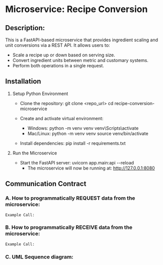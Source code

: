 # Microservice: Recipe Conversion
## Description:
This is a FastAPI-based microservice that provides ingredient scaling and unit conversions via a REST API.
It allows users to:
- Scale a recipe up or down based on serving size.
- Convert ingredient units between metric and customary systems.
- Perform both operations in a single request.

## Installation
1. Setup Python Environment
   - Clone the repository:
        git clone <repo_url>
        cd recipe-conversion-microservice

   - Create and activate virtual environment:
     - Windows: 
        python -m venv venv
        venv\Scripts\activate
     - Mac/Linux: 
        python -m venv venv
        source venv/bin/activate

   - Install dependencies:
        pip install -r requirements.txt

2. Run the Microservice
   - Start the FastAPI server:
        uvicorn app.main:api --reload
     - The microservice will now be running at:
        http://127.0.0.1:8080
     
## Communication Contract
### A. How to programmatically REQUEST data from the microservice:
    
    Example Call:
    

### B. How to programmatically RECEIVE data from the microservice:


    Example Call:

### C. UML Sequence diagram: 